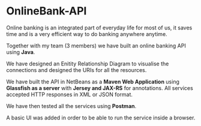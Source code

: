# OnlineBank-API
Online banking is an integrated part of everyday life for most of us, it saves time and is a very efficient way to do banking anywhere anytime.

Together with my team (3 members) we have built an online banking API using **Java**.

We have designed an Enitity Relationship Diagram to visualise the connections and designed the URIs for all the resources.

We have built the API in NetBeans as a **Maven Web Application** using **Glassfish as a server** with **Jersey and JAX-RS** for annotations. All services accepted HTTP responses in XML or JSON format.

We have then tested all the services using **Postman**.

A basic UI was added in order to be able to run the service inside a browser.
